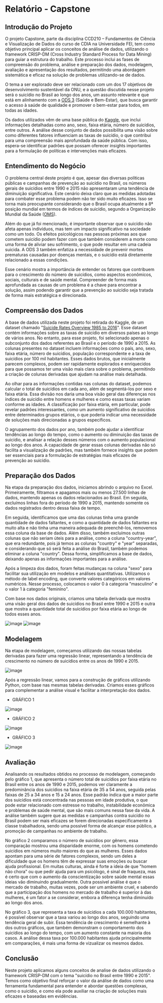 # Relatório - Capstone
## Introdução do Projeto

  O projeto Capstone, parte da disciplina CCD210 – Fundamentos de Ciência e Visualização de Dados do curso de CDIA na Universidade FEI, tem como objetivo principal aplicar os conceitos de análise de dados, utilizando o framework CRISP-DM (Cross Industry Standard Process for Data Mining) para guiar a estrutura do trabalho. Este processo inclui as fases de compreensão do problema, análise e preparação dos dados, modelagem, avaliação e apresentação dos resultados, permitindo uma abordagem sistemática e eficaz na solução de problemas utilizando-se de dados.
  
  O tema a ser explorado deve ser relacionado com um dos 17 objetivos de desenvolvimento sustentável da ONU, e a questão discutida nesse projeto será o suicídio no Brasil ao longo dos anos, um assunto relevante e que está em alinhamento com a [ODS 3](https://brasil.un.org/pt-br/sdgs/3) (Saúde e Bem-Estar), que busca garantir o acesso à saúde de qualidade e promover o bem-estar para todos, em todas as idades.
    
  Os dados utilizados vêm de uma base pública do [Kaggle](https://www.kaggle.com/), que inclui informações detalhadas como ano, sexo, faixa etária, número de suicídios, entre outros. A análise desse conjunto de dados possibilita uma visão sobre como diferentes fatores influenciam as taxas de suicídio, o que contribui para uma compreensão mais aprofundada da saúde pública. Com isso, espera-se identificar padrões que possam oferecer insights importantes para a formulação de políticas e intervenções mais eficazes.

## Entendimento do Negócio

  O problema central deste projeto é que, apesar das diversas políticas públicas e campanhas de prevenção ao suicídio no Brasil, os números gerais de suicídios entre 1990 e 2015 não apresentaram uma tendência de diminuição significativa. Este cenário deixa claro que as medidas adotadas para combater esse problema podem não ter sido muito eficazes. Isso se torna mais preocupante considerando que o Brasil ocupa atualmente a 8ª posição mundial em termos de índices de suicídio, segundo a Organização Mundial da Saúde ([OMS](https://www.who.int/pt/about)).

  Além do que já foi mencionado, é importante observar que o suicídio não afeta apenas indivíduos, mas tem um impacto significativo na sociedade como um todo. Os efeitos psicológicos nas pessoas próximas aos que cometem suicídio podem fazer com que também considerem a morte como uma forma de aliviar seu sofrimento, o que pode resultar em uma cadeia suicida. A ODS 3 também enfatiza a necessidade de prevenir mortes prematuras causadas por doenças mentais, e o suicídio está diretamente relacionado a essas condições.

  Esse cenário mostra a importância de entender os fatores que contribuem para o crescimento do número de suicídios, como aspectos econômicos, sociais, culturais e de saúde mental. Compreender de forma mais aprofundada as causas de um problema é a chave para encontrar a solução, assim podendo garantir que a prevenção ao suicídio seja tratada de forma mais estratégica e direcionada.

## Compreensão dos Dados

  A base de dados utilizada neste projeto foi retirada do Kaggle, de um dataset chamado "[Suicide Rates Overview 1985 to 2016](https://www.kaggle.com/datasets/russellyates88/suicide-rates-overview-1985-to-2016)". Esse dataset contém informações sobre as taxas de suicídio em diversos países ao longo de vários anos. No entanto, para esse projeto, foi selecionado apenas o subconjunto dos dados referentes ao Brasil e o período de 1990 a 2015. As colunas presentes no dataset incluem informações como o país, ano, sexo, faixa etária, número de suicídios, população correspondente e a taxa de suicídios por 100 mil habitantes. Esses dados brutos, que inicialmente parecem complexos, podem ser rapidamente explorados e enriquecidos para que possamos ter uma visão mais clara sobre o problema, permitindo a criação de colunas derivadas que ajudam na análise mais detalhada.

  Ao olhar para as informações contidas nas colunas do dataset, podemos calcular o total de suicídios em cada ano, além de segmentá-los por sexo e faixa etária. Essa divisão nos daria uma boa visão geral das diferenças nos índices de suicídio entre homens e mulheres e como essas taxas variam conforme as idades. A classificação por faixa etária, em particular, pode revelar padrões interessantes, como um aumento significativo de suicídios entre determinados grupos etários, o que poderia indicar uma necessidade de soluções mais direcionadas a grupos específicos.

  O agrupamento dos dados por ano, também pode ajudar a identificar tendências ao longo do tempo, como o aumento ou diminuição das taxas de suicídio, e analisar a relação desses números com o aumento populacional ao longo dos anos. A capacidade de gerar essas colunas derivadas não só facilita a visualização de padrões, mas também fornece insights que podem ser essenciais para a formulação de estratégias mais eficazes de prevenção ao suicídio.

## Preparação dos Dados

  Na etapa da preparação dos dados, iniciamos abrindo o arquivo no Excel. Primeiramente, filtramos e apagamos mais ou menos 27.500 linhas de dados, mantendo apenas os dados relacionados ao Brasil. Em seguida, excluímos linhas fora do período de 1990 a 2015, mantendo somente os dados registrados dentro dessa faixa de tempo.

  Em seguida, identificamos que uma das colunas tinha uma grande quantidade de dados faltantes, e como a quantidade de dados faltantes era muito alta e não tinha uma maneira adequada de preenchê-los, removemos essa coluna da base de dados. Além disso, também excluímos outras colunas que não seriam úteis para a análise, como a coluna "country-year", que era redundante, pois já temos as colunas "country" e "year" separadas, e considerando que só será feita a análise do Brasil, também podemos eliminar a coluna "country". Dessa forma, simplificamos a base de dados, deixando apenas as informações importantes para a análise.

  Após a limpeza dos dados, foram feitas mudanças na coluna "sexo" para facilitar sua utilização em modelos e análises quantitativas. Utilizamos o método de label encoding, que converte valores categóricos em valores numéricos. Nesse processo, colocamos o valor 0 à categoria "masculino" e o valor 1 à categoria "feminino".

  Com base nos dados originais, criamos uma tabela derivada que mostra uma visão geral dos dados de suicídios no Brasil entre 1990 e 2015 e outra que mostra a quantidade total de suicídios por faixa etária ao longo de todos esses anos.
  
![image](https://github.com/user-attachments/assets/b5e323c1-8bcc-4480-823c-a5bdcfff8e3c) ![image](https://github.com/user-attachments/assets/8d7021f4-3ff0-4da4-adcf-114c82487e2b)

## Modelagem

  Na etapa de modelagem, começamos utilizando das nossas tabelas derivadas para fazer uma regressão linear, representando a tendência de crescimento no número de suicídios entre os anos de 1990 e 2015.
  
![image](https://github.com/user-attachments/assets/2c065c0c-9d5b-4019-a516-3eedfdb69ce5)

  Após a regressão linear, vamos para a construção de gráficos utilizando Python, com base nas mesmas tabelas derivadas. Criamos esses gráficos para complementar a análise visual e facilitar a interpretação dos dados.
  
* GRÁFICO 1

![image](https://github.com/user-attachments/assets/246f48c8-9bd1-48c7-833e-a4123b5c5eef)

* GRÁFICO 2

![image](https://github.com/user-attachments/assets/e074506d-e81e-429b-a205-226cbe079293)

* GRÁFICO 3

![image](https://github.com/user-attachments/assets/933d66f7-7cf4-4925-90fe-2d70d024b528)

## Avaliação

  Analisando os resultados obtidos no processo de modelagem, começando pelo gráfico 1, que apresenta o número total de suicídios por faixa etária no Brasil entre os anos de 1990 e 2015, podemos ver claramente a predominância dos suicídios na faixa etária de 35 a 54 anos, seguida pelas faixas de 25 a 34 anos e 15 a 24 anos. Esse padrão indica que a maior parte dos suicídios está concentrada nas pessoas em idade produtiva, o que pode estar relacionado com estresse no trabalho, instabilidade econômica e problemas de saúde mental, que são mais comuns nessa fase da vida. A análise também sugere que as medidas e campanhas contra suicídio no Brasil podem ser mais eficazes se forem direcionadas especificamente à classe trabalhadora, sendo uma possível forma de alcançar esse público, a promoção de campanhas no ambiente de trabalho.
  
  No gráfico 2 comparamos o número de suicídios por gênero, essa comparação mostrou uma disparidade enorme, com os homens cometendo suicídios em números muito maiores do que as mulheres. Esses dados apontam para uma série de fatores complexos, sendo um deles a dificuldade que os homens têm de expressar suas emoções ou buscar ajuda profissional. Em muitas culturas, ainda é forte a ideia de que "homem não chora" ou que pedir ajuda para um psicólogo, é sinal de fraqueza, mas é certo que com o aumento da conscientização sobre saúde mental essas ideias vão diminuindo gradualmente. Outra possível análise é que o mercado de trabalho, muitas vezes, pode ser um ambiente cruel, e sabendo que a participação dos homens no mercado de trabalho é superior à das mulheres, é um fator a se considerar, embora a diferença tenha diminuído ao longo dos anos.

  No gráfico 3, que representa a taxa de suicídios a cada 100.000 habitantes, é possível observar que a taxa variou ao longo dos anos, seguindo uma tendência geral de subir. Essa tendência de crescimento é semelhante à dos outros gráficos, que também demonstram o comportamento dos suicídios ao longo do tempo, com um aumento constante na maioria dos casos. A análise dessa taxa por 100.000 habitantes ajuda principalmente em comparações, é mais uma forma de vizualizar os mesmos dados.

## Conclusão

  Neste projeto aplicamos alguns conceitos de analise de dados utilizando o framework CRISP-DM com o tema "suicídio no Brasil entre 1990 e 2015". Temos como objetivo final reforçar o valor da análise de dados como uma ferramenta fundamental para entender e abordar questões complexas, como o suicídio, e como ela pode auxiliar na criação de soluções mais eficazes e baseadas em evidências.

  







  
